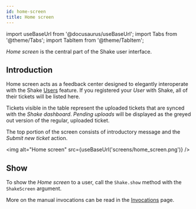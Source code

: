 ```yaml
---
id: home-screen
title: Home screen
---
```

import useBaseUrl from '@docusaurus/useBaseUrl';
import Tabs from '@theme/Tabs';
import TabItem from '@theme/TabItem';

*Home screen* is the central part of the Shake user interface.

## Introduction

Home screen acts as a feedback center designed to elegantly interoperate with the Shake [Users](flutter/users.md) feature.
If you registered your *User* with Shake, all of their tickets will be listed here.

Tickets visible in the table represent the uploaded tickets that are synced with the *Shake dashboard*.
*Pending uploads* will be displayed as the greyed out version of the regular, uploaded ticket.

The top portion of the screen consists of introductory message and the *Submit new ticket* action.

<img
  alt="Home screen"
  src={useBaseUrl('screens/home_screen.png')}
/>

## Show

To show the *Home screen* to a user, call the `Shake.show` method with the `ShakeScreen` argument.

More on the manual invocations can be read in the [Invocations](flutter/invoke.md/#invoke-through-code) page.
